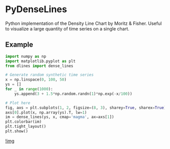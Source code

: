 # PyDenseLines
Python implementation of the Density Line Chart by Moritz &amp; Fisher. Useful to visualize a large quantity of time series on a single chart.


## Example

```python
import numpy as np
import matplotlib.pyplot as plt
from dlines import dense_lines

# Generate random synthetic time series
x = np.linspace(0, 100, 50)
ys = []
for _ in range(1000):
    ys.append(3 + 1.5*np.random.randn(1)*np.exp(-x/100))

# Plot here
fig, axs = plt.subplots(1, 2, figsize=(8, 3), sharey=True, sharex=True)
axs[0].plot(x, np.array(ys).T, lw=1)
im = dense_lines(ys, x, cmap='magma', ax=axs[1])
plt.colorbar(im)
plt.tight_layout()
plt.show()
```

[!img](figures/example.png)
